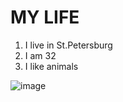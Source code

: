 # MY LIFE

1. I live in St.Petersburg
2. I am 32
3. I like animals
   
![image](https://user-images.githubusercontent.com/127897145/227202406-7846dcaa-91ab-473c-93fd-80ed688dafe3.png)
